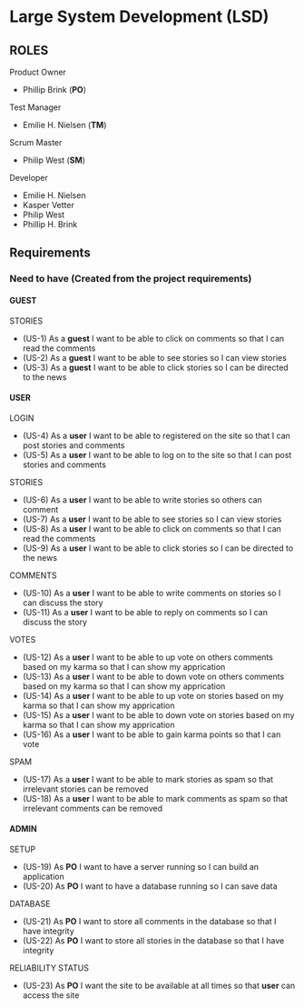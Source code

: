 # Large System Development (LSD)

## ROLES
Product Owner

- Phillip Brink (**PO**)

Test Manager

- Emilie H. Nielsen (**TM**)

Scrum Master

- Philip West (**SM**)

Developer

- Emilie H. Nielsen
- Kasper Vetter
- Philip West
- Phillip H. Brink

## Requirements

### Need to have (Created from the project requirements)
#### GUEST

STORIES

* (US-1) As a **guest** I want to be able to click on comments so that I can read the comments
* (US-2) As a **guest** I want to be able to see stories so I can view stories
* (US-3) As a **guest** I want to be able to click stories so I can be directed to the news

#### USER
LOGIN

* (US-4) As a **user** I want to be able to registered on the site so that I can post stories and comments
* (US-5) As a **user** I want to be able to log on to the site so that I can post stories and comments

STORIES

* (US-6) As a **user** I want to be able to write stories so others can comment
* (US-7) As a **user** I want to be able to see stories so I can view stories
* (US-8) As a **user** I want to be able to click on comments so that I can read the comments
* (US-9) As a **user** I want to be able to click stories so I can be directed to the news

COMMENTS

* (US-10) As a **user** I want to be able to write comments on stories so I can discuss the story
* (US-11) As a **user** I want to be able to reply on comments so I can discuss the story

VOTES

* (US-12) As a **user** I want to be able to up vote on others comments based on my karma so that I can show my apprication
* (US-13) As a **user** I want to be able to down vote on others comments based on my karma so that I can show my apprication
* (US-14) As a **user** I want to be able to up vote on stories based on my karma so that I can show my apprication
* (US-15) As a **user** I want to be able to down vote on stories based on my karma so that I can show my apprication
* (US-16) As a **user** I want to be able to gain karma points so that I can vote

SPAM

* (US-17) As a **user** I want to be able to mark stories as spam so that irrelevant stories can be removed
* (US-18) As a **user** I want to be able to mark comments as spam so that irrelevant comments can be removed

#### ADMIN
SETUP

* (US-19) As **PO**  I want to have a server running so I can build an application
* (US-20) As **PO**  I want to have a database running so I can save data

DATABASE

* (US-21) As **PO**  I want to store all comments in the database so that I have integrity
* (US-22) As **PO**  I want to store all stories in the database so that I have integrity

RELIABILITY STATUS

* (US-23) As **PO**  I want the site to be available at all times so that **user** can access the site
